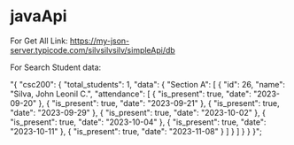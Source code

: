 # javaApi

For Get All Link:
https://my-json-server.typicode.com/silvsilvsilv/simpleApi/db

For Search Student data:

"{ \"csc200\": { \"total_students\": 1, \"data\": { \"Section A\": [ { \"id\": 26, \"name\": \"Silva, John Leonil C.\", \"attendance\": [ { \"is_present\": true, \"date\": \"2023-09-20\" }, { \"is_present\": true, \"date\": \"2023-09-21\" }, { \"is_present\": true, \"date\": \"2023-09-29\" }, { \"is_present\": true, \"date\": \"2023-10-02\" }, { \"is_present\": true, \"date\": \"2023-10-04\" }, { \"is_present\": true, \"date\": \"2023-10-11\" }, { \"is_present\": true, \"date\": \"2023-11-08\" } ] } ] } } }";

